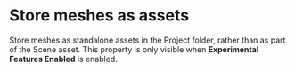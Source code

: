 # Store meshes as assets

Store meshes as standalone assets in the Project folder, rather than as part of the Scene asset. This property is only visible when **Experimental Features Enabled** is enabled.
